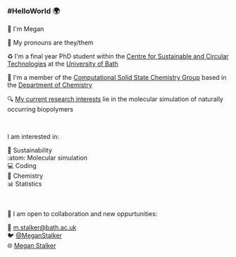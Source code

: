 ### #HelloWorld :earth_africa:

 :wave: I'm Megan <br/>

:speech_balloon: My pronouns are they/them

:recycle: I'm a final year PhD student within the [Centre for Sustainable and Circular Technologies](https://www.csct.ac.uk/)
at the [University of Bath](https://www.bath.ac.uk)

:gem: I'm a member of the [Computational Solid State Chemistry Group](https://people.bath.ac.uk/chsscp/group/) based in the  [Department of Chemistry](https://www.bath.ac.uk/departments/department-of-chemistry/)

:mag: [My current research interests](https://researchportal.bath.ac.uk/en/persons/megan-stalker) lie in the molecular simulation of naturally occurring biopolymers

<br/>

I am interested in:

:seedling: Sustainability <br/>
:atom: Molecular simulation <br/>
:computer: Coding <br/>
:lab_coat: Chemistry <br/>
:bar_chart: Statistics <br/>
 
 <br/>
 
:handshake: I am open to collaboration and new oppurtunities: <br/>

:email: m.stalker@bath.ac.uk <br/>
:bird: [@MeganStalker](https://twitter.com/MeganStalker) <br/>
:globe_with_meridians: [Megan Stalker](https://www.linkedin.com/in/megan-stalker/) <br/>
